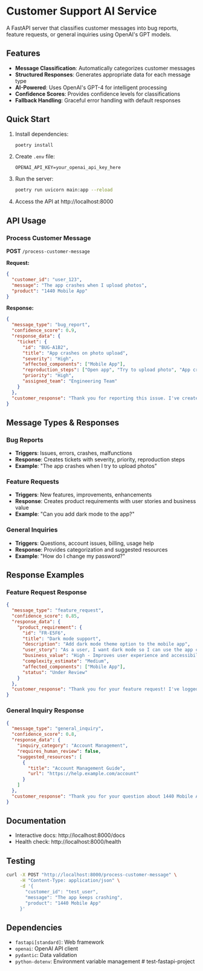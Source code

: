 # Customer Support AI Service

A FastAPI server that classifies customer messages into bug reports, feature requests, or general inquiries using OpenAI's GPT models.

## Features

- **Message Classification**: Automatically categorizes customer messages
- **Structured Responses**: Generates appropriate data for each message type
- **AI-Powered**: Uses OpenAI's GPT-4 for intelligent processing
- **Confidence Scores**: Provides confidence levels for classifications
- **Fallback Handling**: Graceful error handling with default responses

## Quick Start

1. Install dependencies:

   ```bash
   poetry install
   ```

2. Create `.env` file:

   ```
   OPENAI_API_KEY=your_openai_api_key_here
   ```

3. Run the server:

   ```bash
   poetry run uvicorn main:app --reload
   ```

4. Access the API at http://localhost:8000

## API Usage

### Process Customer Message

**POST** `/process-customer-message`

**Request:**

```json
{
  "customer_id": "user_123",
  "message": "The app crashes when I upload photos",
  "product": "1440 Mobile App"
}
```

**Response:**

```json
{
  "message_type": "bug_report",
  "confidence_score": 0.9,
  "response_data": {
    "ticket": {
      "id": "BUG-A1B2",
      "title": "App crashes on photo upload",
      "severity": "High",
      "affected_components": ["Mobile App"],
      "reproduction_steps": ["Open app", "Try to upload photo", "App crashes"],
      "priority": "High",
      "assigned_team": "Engineering Team"
    }
  },
  "customer_response": "Thank you for reporting this issue. I've created a ticket (ID: BUG-A1B2) and assigned it to our Engineering Team team. They'll investigate this high priority issue and get back to you soon."
}
```

## Message Types & Responses

### Bug Reports

- **Triggers**: Issues, errors, crashes, malfunctions
- **Response**: Creates tickets with severity, priority, reproduction steps
- **Example**: "The app crashes when I try to upload photos"

### Feature Requests

- **Triggers**: New features, improvements, enhancements
- **Response**: Creates product requirements with user stories and business value
- **Example**: "Can you add dark mode to the app?"

### General Inquiries

- **Triggers**: Questions, account issues, billing, usage help
- **Response**: Provides categorization and suggested resources
- **Example**: "How do I change my password?"

## Response Examples

### Feature Request Response

```json
{
  "message_type": "feature_request",
  "confidence_score": 0.85,
  "response_data": {
    "product_requirement": {
      "id": "FR-E5F6",
      "title": "Dark mode support",
      "description": "Add dark mode theme option to the mobile app",
      "user_story": "As a user, I want dark mode so I can use the app comfortably at night",
      "business_value": "High - Improves user experience and accessibility",
      "complexity_estimate": "Medium",
      "affected_components": ["Mobile App"],
      "status": "Under Review"
    }
  },
  "customer_response": "Thank you for your feature request! I've logged this as requirement FR-E5F6 and our product team will review it."
}
```

### General Inquiry Response

```json
{
  "message_type": "general_inquiry",
  "confidence_score": 0.8,
  "response_data": {
    "inquiry_category": "Account Management",
    "requires_human_review": false,
    "suggested_resources": [
      {
        "title": "Account Management Guide",
        "url": "https://help.example.com/account"
      }
    ]
  },
  "customer_response": "Thank you for your question about 1440 Mobile App! I hope the information provided helps."
}
```

## Documentation

- Interactive docs: http://localhost:8000/docs
- Health check: http://localhost:8000/health

## Testing

```bash
curl -X POST "http://localhost:8000/process-customer-message" \
     -H "Content-Type: application/json" \
     -d '{
       "customer_id": "test_user",
       "message": "The app keeps crashing",
       "product": "1440 Mobile App"
     }'
```
## Dependencies

- `fastapi[standard]`: Web framework
- `openai`: OpenAI API client
- `pydantic`: Data validation
- `python-dotenv`: Environment variable management
#   t e s t - f a s t a p i - p r o j e c t  
 